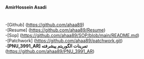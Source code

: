 **AmirHossein Asadi**

#
-[Github] (https://github.com/ahaa89)<br>
-[Resume] (https://github.com/ahaa89/Resume)<br>
-[Sop] (https://github.com/ahaa89/SOP/blob/main/README.md)<br>
-[Patchwork] (https://github.com/ahaa89/patchwork.git)<br>
-**[PNU_3991_AR] تمرینات الگوریتم پیشرفته** (https://github.com/ahaa89/PNU_3991_AR)<br>



